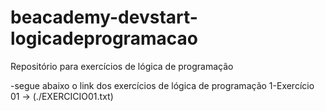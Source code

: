 # beacademy-devstart-logicadeprogramacao
Repositório para exercícios de lógica de programação

-segue abaixo o link dos exercícios de lógica de programação
1-Exercício 01 -> (./EXERCICIO01.txt)











